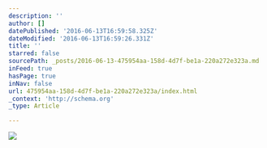 ```yaml
---
description: ''
author: []
datePublished: '2016-06-13T16:59:58.325Z'
dateModified: '2016-06-13T16:59:26.331Z'
title: ''
starred: false
sourcePath: _posts/2016-06-13-475954aa-158d-4d7f-be1a-220a272e323a.md
inFeed: true
hasPage: true
inNav: false
url: 475954aa-158d-4d7f-be1a-220a272e323a/index.html
_context: 'http://schema.org'
_type: Article

---
```

![](https://the-grid-user-content.s3-us-west-2.amazonaws.com/712243d9-961a-490d-9769-9f4e9ea46611.jpg)